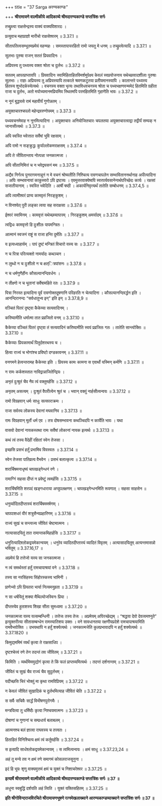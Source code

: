 +++
title = "37 Sarga अरण्यकाण्डः"

+++
**श्रीरामायणे वाल्मीकीये आदिकाव्ये श्रीमदारण्यकाण्डे सप्तत्रिंशः सर्गः**

तच्छ्रुत्वा राक्षसेन्द्रस्य वाक्यं वाक्यविशारदः ।

प्रत्युवाच महाप्राज्ञो मारीचो राक्षसेश्वरम् ॥ 3.37.1 ॥

सीतापतित्वसम्भूतमप्रमेयं वहन्महः । समस्तापायरहितो रामो जयतु मे धनम् ॥ तच्छ्रुत्वेत्यादि ॥ 3.37.1 ॥

सुलभाः पुरुषा राजन् सततं प्रियवादिनः ।

अप्रियस्य तु पथ्यस्य वक्ता श्रोता च दुर्लभः ॥ 3.37.2 ॥

सततम् आपत्प्राप्तावपि । प्रियवादिनः स्वामिहिताहितविमर्शमुपेक्ष्य केवलं स्वप्रयोजनाय यथेच्छावादशीलाः पुरुषाः सुलभाः । राज्ञः अप्रियस्य तु अप्रियस्यापि तत्काले श्रवणकटुतया प्रतीयमानस्यापि । कालान्तरे पथ्यस्य हितस्य शुभोदर्कस्येत्यर्थः । वचनस्य वक्ता भृत्यः तथाविधवचनस्य श्रोता च पथ्यभक्षणवन्ममेदं हितमिति ग्रहीता राजा च दुर्लभः, अतो मयोच्यमानमप्रियमिव स्थितमपि परमहितमिति गृहाणेति भावः ॥ 3.37.2 ॥

न नूनं बुद्ध्यसे रामं महावीर्यं गुणोन्नतम् ।

अयुक्तचारश्चपलो महेन्द्रवरुणोपमम् ॥ 3.37.3 ॥

पथ्यवचनमेवाह न नूनमित्यादिना । अयुक्तचारः अनियोजितचारः चपलतया अयुक्तचारत्वाद्वा तद्वीर्यं सम्यक् न जानासीत्यर्थः ॥ 3.37.3 ॥

अपि स्वस्ति भवेत्तात सर्वेषां भुवि रक्षसाम् ।

अपि रामो न सङ्क्रुद्धः कुर्याल्लोकमराक्षसम् ॥ 3.37.4 ॥

अपि ते जीवितान्ताय नोत्पन्ना जनकात्मजा ।

अपि सीतानिमित्तं च न भवेद्व्यसनं मम ॥ 3.37.5 ॥

अद्यैव निर्गत्य पुनरागमनान्नूनं न मे वचनं श्रोष्यतीति निश्चित्य रावणचापलेन सम्भाविताननर्थानाह अपीत्यादिना । अपिः सम्भावनायां काकुस्वरो ऽपि द्रष्टव्यः । एवमुत्तरवाक्येष्वपि स्वरपर्यवसानेनार्थपरिच्छेदः कार्यः । रक्षसां सजातीयानाम् । स्वस्ति भवेदिति । आर्षी षष्ठी । अकार्यनिवृत्त्यर्थं तातेति सम्बोधनम् ॥ 3.37.4,5 ॥

अपि त्वामीश्वरं प्राप्य कामवृत्तं निरङ्कुशम् ।

न विनश्येत् पुरी लङ्का त्वया सह सराक्षसा ॥ 3.37.6 ॥

ईश्वरं स्वामिनम् । कामवृत्तं यथेच्छव्यापारम् । निरङ्कुशम् अमर्यादम् ॥ 3.37.6 ॥

त्वद्विधः कामवृत्तो हि दुःशीलः पापमन्त्रितः ।

आत्मानं स्वजनं राष्ट्रं स राजा हन्ति दुर्मतिः ॥ 3.37.7 ॥

य इत्यध्याहार्यम् । पापं दुष्टं मन्त्रितं विचारो यस्य सः ॥ 3.37.7 ॥

न च पित्रा परित्यक्तो नामर्यादः कथञ्चन ।

न लुब्धो न च दुःशीलो न च क्षत्ित्रपांसनः ॥ 3.37.8 ॥

न च धर्मगुणैर्हीनः कौसल्यानन्दिवर्धनः ।

न तीक्ष्णो न च भूतानां सर्वेषामहिते रतः ॥ 3.37.9 ॥

पित्रा निरस्त इत्यादिना पूर्वं रावणोक्तदूषणानि परिहरति न चेत्यादिना । कौसल्यानन्दिवर्द्धन इति । आनन्दिरानन्दः “सर्वधातुभ्य इन्” इति इन् ॥ 3.37.8,9 ॥

वञ्चितं पितरं दृष्ट्वा कैकेय्या सत्यवादिनम् ।

करिष्यामीति धर्मात्मा तात प्रव्रजितो वनम् ॥ 3.37.10 ॥

कैकेय्या वञ्चितं पितरं दृष्ट्वा तं सत्यवादिनं करिष्यामीति स्वयं प्रव्रजितः गतः । तातेति सान्त्वोक्तिः ॥ 3.37.10 ॥

कैकेय्याः प्रियकामार्थं पितुर्दशरथस्य च ।

हित्वा राज्यं च भोगांश्च प्रविष्टो दण्डकावनम् ॥ 3.37.11 ॥

वनगमने हेत्वन्तरामह कैकेय्या इति । प्रियस्य कामः कामना स एवार्थो यस्मिन् कर्मणि ॥ 3.37.11 ॥

न रामः कर्कशस्तात नाविद्वान्नाजितेन्द्रियः ।

अनृतं दुःश्रुतं चैव नैव त्वं वक्तुमर्हसि ॥ 3.37.12 ॥

अनृतम् असत्यम् । दुःश्रुतं वैपरीत्येन श्रुतं च । भवान् वक्तुं नार्हसीत्यन्वयः ॥ 3.37.12 ॥

रामो विग्रहवान् धर्मः साधुः सत्यपराक्रमः ।

राजा सर्वस्य लोकस्य देवानां मघवानिव ॥ 3.37.13 ॥

रामः विग्रहवान् मूर्तो धर्म एव । तत्र दोषसम्भावना कथञ्चिदपि न कार्येति भावः । यथा

वासवो देवानां नायकस्तथा रामः सर्वेषां लोकानां नायक इत्यर्थः ॥ 3.37.13 ॥

कथं त्वं तस्य वैदेहीं रक्षितां स्वेन तेजसा ।

इच्छसि प्रसभं हर्तुं प्रभामिव विवस्वतः ॥ 3.37.14 ॥

स्वेन तेजसा पातिव्रत्य वैभवेन । प्रसभं बलात्कृत्य ॥ 3.37.14 ॥

शरार्चिषमनाधृष्यं चापखड्गेन्धनं रणे ।

रामाग्निं सहसा दीप्तं न प्रवेष्टुं त्वमर्हसि ॥ 3.37.15 ॥

शरार्चिषमिति शरपदं खङ्गधाराया अप्युपलक्षणम् । चापखड्गेन्धनमिति रूपणात् । सहसा साहसेन ॥ 3.37.15 ॥

धनुर्व्यादितदीप्तास्यं शरार्चिषममर्षणम् ।

चापपाशधरं वीरं शत्रुसैन्यप्रहारिणम् ॥ 3.37.16 ॥

राज्यं सुखं च सन्त्यज्य जीवितं चेष्टमात्मनः ।

नात्यासादयितुं तात रामान्तकमिहार्हसि ॥ 3.37.17 ॥

धनुरित्यादिश्लोकद्वयमेकान्वयम् । धनुरेव व्यादितदीप्तास्यं व्यादितं विवृतम् । अत्यासादयितुम् अत्यन्तमासन्नो भवितुम् ॥ 3.37.16,17 ॥

अप्रमेयं हि तत्तेजो यस्य सा जनकात्मजा ।

न त्वं समर्थस्तां हर्तुं रामचापाश्रयां वने ॥ 3.37.18 ॥

तस्य सा नरसिंहस्य सिंहोरस्कस्य भामिनी ।

प्राणेभ्यो ऽपि प्रियतरा भार्या नित्यमनुव्रता ॥ 3.37.19 ॥

न सा धर्षयितुं शक्या मैथिल्योजस्विनः प्रिया ।

दीप्तस्येव हुताशस्य शिखा सीता सुमध्यमा ॥ 3.37.20 ॥

जनकात्मजा यस्य यत्सम्बन्धिनी । तत्तेजः तस्य तेजः । अप्रमेयम् अपिरच्छेद्यम् । “श्रद्धया देवो देवत्वमश्नुते” इत्युक्तरीत्या सीतासम्बन्धेन रामस्यातिशय उक्तः । वने सावधानतया रक्षणीयप्रदेशे रामचापाश्रयामिति रामवैभवोक्तिः । उभयथापि न हर्तुं शक्येत्यर्थः । जनकात्मजेति कुलप्रभावादपि न हर्तुं शक्येत्यर्थः ॥ 3.37.1820 ॥

किमुद्यममिमं व्यर्थं कृत्वा ते राक्षसाधिप ।

दृष्टश्चेत्त्वं रणे तेन तदन्तं तव जीवितम् ॥ 3.37.21 ॥

किमिति । व्यर्थमिममुद्योगं कृत्वा ते किं फलं प्राप्तव्यमित्यर्थः । तदन्तं दर्शनान्तम् ॥ 3.37.21 ॥

जीवितं च सुखं चैव राज्यं चैव सुदुर्लभम् ।

यदीच्छसि चिरं भोक्तुं मा कृथा रामविप्रियम् ॥ 3.37.22 ॥

न केवलं जीवितं सुखादिकं च दुर्लभमित्याह जीवितं चेति ॥ 3.37.22 ॥

स सर्वैः सचिवैः सार्द्धं विभीषणपुरोगमैः ।

मन्त्रयित्वा तु धर्मिष्ठैः कृत्वा निश्चयमात्मनः ॥ 3.37.23 ॥

दोषाणां च गुणानां च सम्प्रधार्य बलाबलम् ।

आत्मनश्च बलं ज्ञात्वा राघवस्य च तत्त्वतः ।

हिताहितं विनिश्चित्य क्षमं त्वं कर्तुमर्हसि ॥ 3.37.24 ॥

स इत्यादि सार्धश्लोकद्वयमेकान्वयम् । स त्वमित्यन्वयः । क्षमं साधु ॥ 3.37.23,24 ॥

अहं तु मन्ये तव न क्षमं रणे समागमं कोसलराजसूनुना ।

इदं हि भूयः शृणु वाक्यमुत्तमं क्षमं च युक्तं च निशाचरेश्वर ॥ 3.37.25 ॥

**इत्यार्षे श्रीरामायणे वाल्मीकीये आदिकाव्ये श्रीमदारण्यकाण्डे सप्तत्रिंशः सर्गः ॥ 37 ॥**

अधुना स्वबुद्धिं दर्शयति अहं त्विति । युक्तं यक्तिसहितम् ॥ 3.37.25 ॥

**इति श्रीगोविन्दराजविरचिते श्रीरामायणभूषणे रत्नमेखलाख्याने आरण्यकाण्डव्याख्याने सप्तत्रिंशः सर्गः ॥ 37 ॥**
